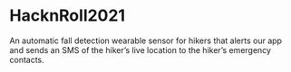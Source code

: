 # HacknRoll2021
An automatic fall detection wearable sensor for hikers that alerts our app and sends an SMS of the hiker’s live location to the hiker’s emergency contacts.
